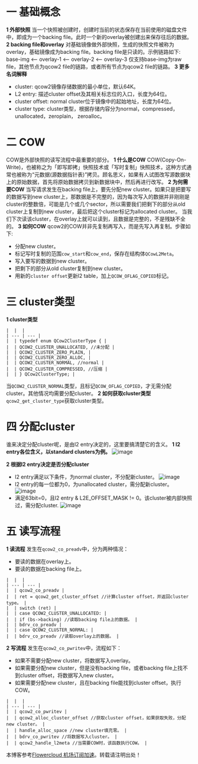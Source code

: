 # 一 基础概念

**1 外部快照**
当一个快照被创建时，创建时当前的状态保存在当前使用的磁盘文件中，即成为一个backing file。此时一个新的overlay被创建出来保存往后的数据。
**2 backing file和overlay**
对基础镜像做外部快照，生成的快照文件被称为overlay，基础镜像成为backing file。backing file是只读的。示例链路如下:
base-img <-- overlay-1 <-- overlay-2 <-- overlay-3
仅支持base-img为raw file，其他节点为qcow2 file的链路，或者所有节点为qcow2 file的链路。
**3 更多名词解释**

* cluster: qcow2镜像存储数据的最小单位，默认64K。
* L2 entry: 描述cluster offset及其相关标志位的入口，长度为64位。
* cluster offset: normal cluster位于镜像中的起始地址，长度为64位。
* cluster type: cluster类型，根据存储内容分为normal，compressed，unallocated，zeroplain， zeroalloc。

# 二 COW

COW是外部快照的读写流程中最重要的部分。
**1 什么是COW**
COW(Copy-On-Write)，也被称之为「即写即拷」快照技术或「写时复制」快照技术，这种方式通常也被称为“元数据(源数据指针表)”拷贝。顾名思义，如果有人试图改写源数据块上的原始数据，首先将原始数据拷贝到新数据块中，然后再进行改写。
**2 为何需要COW**
当写请求发生在backing file上，要先分配new cluster。如果只是把要写的数据写到new cluster上，那数据是不完整的，因为每次写入的数据并非刚刚是cluster的整数倍，可能是几个或几个sector，所以需要我们把剩下的部分从old cluster上复制到new cluster，最后把这个cluster标记为allocated cluster。
当我们下次读该cluster，在overlay上就可以读到，且数据是完整的，不是残缺不全的。
**3 如何COW**
qcow2的COW并非先复制再写入，而是先写入再复制。步骤如下:

* 分配new cluster。
* 标记写时复制的范围`cow_start`和`cow_end`，保存在结构体`QCowL2Meta`。
* 写入要写的数据到new cluster。
* 把剩下的部分从old cluster复制到new cluster。
* 用新的`cluster offset`更新l2 table，加上`QCOW_OFLAG_COPIED`标记。

# 三 cluster类型

**1 cluster类型**

```
|  |  |
| --- | --- |
|  | typedef enum QCow2ClusterType { |
|  | QCOW2_CLUSTER_UNALLOCATED, //未分配 |
|  | QCOW2_CLUSTER_ZERO_PLAIN, |
|  | QCOW2_CLUSTER_ZERO_ALLOC, |
|  | QCOW2_CLUSTER_NORMAL, //normal |
|  | QCOW2_CLUSTER_COMPRESSED, //压缩 |
|  | } QCow2ClusterType; |
```

当`QCOW2_CLUSTER_NORMAL`类型，且标记`QCOW_OFLAG_COPIED`，才无需分配cluster。其他情况均需要分配cluster。
**2 如何获取cluster类型**
`qcow2_get_cluster_type`获取cluster类型。

# 四 分配cluster

谁来决定分配cluster呢，是由l2 entry决定的，这里要搞清楚它的含义。
**1 l2 entry各位含义，以standard clusters为例。**
![image](https://img2024.cnblogs.com/blog/3352625/202509/3352625-20250909145650976-54317181.png)

**2 根据l2 entry决定是否分配cluster**

* l2 entry满足以下条件，为normal cluster，不分配新cluster。
  ![image](https://img2024.cnblogs.com/blog/3352625/202509/3352625-20250909145709795-1228315924.png)
* l2 entry的每一位都为0，为unallocated cluster，需分配新cluster。
  ![image](https://img2024.cnblogs.com/blog/3352625/202509/3352625-20250909145725780-1665957698.png)
* 满足63bit=0，且l2 entry & L2E\_OFFSET\_MASK != 0。该cluster被内部快照过，需分配cluster.
  ![image](https://img2024.cnblogs.com/blog/3352625/202509/3352625-20250909145735891-1886108196.png)

# 五 读写流程

**1 读流程**
发生在`qcow2_co_preadv`中，分为两种情况：

* 要读的数据在overlay上。
* 要读的数据在backing file上。

```
|  |  |
| --- | --- |
|  | qcow2_co_preadv |
|  | ret = qcow2_get_cluster_offset //计算cluster offset，并返回cluster type。 |
|  | switch (ret) |
|  | case QCOW2_CLUSTER_UNALLOCATED: |
|  | if (bs->backing) //读取backing file上的数据。 |
|  | bdrv_co_preadv |
|  | case QCOW2_CLUSTER_NORMAL: |
|  | bdrv_co_preadv //读取overlay上的数据。 |
```

**2 写流程**
发生在`qcow2_co_pwritev`中，流程如下：

* 如果不需要分配new cluster，将数据写入overlay。
* 如果需要分配new cluster，但是没有backing file，或者backing file上找不到cluster offset，将数据写入new cluster。
* 如果需要分配new cluster，且在backing file能找到cluster offset，执行COW。

```
|  |  |
| --- | --- |
|  | qcow2_co_pwritev |
|  | qcow2_alloc_cluster_offset //获取cluster offset，如果获取失败，分配new cluster。 |
|  | handle_alloc_space //new cluster填充零。 |
|  | bdrv_co_pwritev //将数据写入cluster。 |
|  | qcow2_handle_l2meta //当需要COW时，该函数执行COW。 |
```

本博客参考[Flowercloud 机场订阅加速](https://flowercloud6.com)。转载请注明出处！
